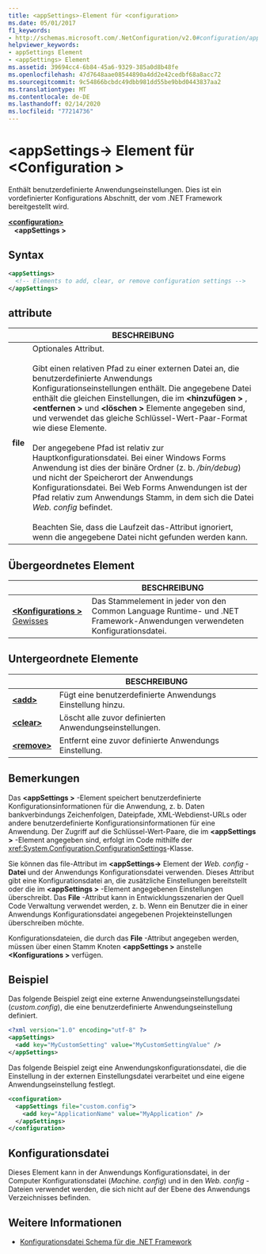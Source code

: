 ```yaml
---
title: <appSettings>-Element für <configuration>
ms.date: 05/01/2017
f1_keywords:
- http://schemas.microsoft.com/.NetConfiguration/v2.0#configuration/appSettings
helpviewer_keywords:
- appSettings Element
- <appSettings> Element
ms.assetid: 39694cc4-6b84-45a6-9329-385a0d8b48fe
ms.openlocfilehash: 47d7648aae08544890a4dd2e42cedbf68a8acc72
ms.sourcegitcommit: 9c54866bcbdc49dbb981dd55be9bbd0443837aa2
ms.translationtype: MT
ms.contentlocale: de-DE
ms.lasthandoff: 02/14/2020
ms.locfileid: "77214736"
---
```

# <a name="appsettings-element-for-configuration"></a>\<appSettings-> Element für \<Configuration >

Enthält benutzerdefinierte Anwendungseinstellungen. Dies ist ein vordefinierter Konfigurations Abschnitt, der vom .NET Framework bereitgestellt wird.

[ **\<configuration>** ](../configuration-element.md)   
&nbsp;&nbsp; **\<appSettings >**

## <a name="syntax"></a>Syntax

```xml
<appSettings>
  <!-- Elements to add, clear, or remove configuration settings -->
</appSettings>
```

## <a name="attribute"></a>attribute

|           | BESCHREIBUNG |
| --------- | ----------- |
| **file**  | Optionales Attribut.<br><br>Gibt einen relativen Pfad zu einer externen Datei an, die benutzerdefinierte Anwendungs Konfigurationseinstellungen enthält. Die angegebene Datei enthält die gleichen Einstellungen, die im **\<hinzufügen >** , **\<entfernen >** und **\<löschen >** Elemente angegeben sind, und verwendet das gleiche Schlüssel-Wert-Paar-Format wie diese Elemente.<br><br>Der angegebene Pfad ist relativ zur Hauptkonfigurationsdatei. Bei einer Windows Forms Anwendung ist dies der binäre Ordner (z. b. */bin/debug*) und nicht der Speicherort der Anwendungs Konfigurationsdatei. Bei Web Forms Anwendungen ist der Pfad relativ zum Anwendungs Stamm, in dem sich die Datei *Web. config* befindet.<br><br>Beachten Sie, dass die Laufzeit das-Attribut ignoriert, wenn die angegebene Datei nicht gefunden werden kann. |

## <a name="parent-element"></a>Übergeordnetes Element

|     | BESCHREIBUNG |
| --- | ----------- |
| [ **\<Konfigurations >** Gewisses](../configuration-element.md) | Das Stammelement in jeder von den Common Language Runtime- und .NET Framework-Anwendungen verwendeten Konfigurationsdatei. |

## <a name="child-elements"></a>Untergeordnete Elemente

|     | BESCHREIBUNG |
| --- | ----------- |
| [ **\<add>** ](add-element-for-appsettings.md) | Fügt eine benutzerdefinierte Anwendungs Einstellung hinzu. |
| [ **\<clear>** ](clear-element-for-appsettings.md) | Löscht alle zuvor definierten Anwendungseinstellungen. |
| [ **\<remove>** ](remove-element-for-appsettings.md) | Entfernt eine zuvor definierte Anwendungs Einstellung. |

## <a name="remarks"></a>Bemerkungen

Das **\<appSettings >** -Element speichert benutzerdefinierte Konfigurationsinformationen für die Anwendung, z. b. Daten bankverbindungs Zeichenfolgen, Dateipfade, XML-Webdienst-URLs oder andere benutzerdefinierte Konfigurationsinformationen für eine Anwendung. Der Zugriff auf die Schlüssel-Wert-Paare, die im **\<appSettings >** -Element angegeben sind, erfolgt im Code mithilfe der <xref:System.Configuration.ConfigurationSettings>-Klasse.

Sie können das file-Attribut im **\<appSettings->** Element der *Web. config* - **Datei** und der Anwendungs Konfigurationsdatei verwenden. Dieses Attribut gibt eine Konfigurationsdatei an, die zusätzliche Einstellungen bereitstellt oder die im **\<appSettings >** -Element angegebenen Einstellungen überschreibt. Das **File** -Attribut kann in Entwicklungsszenarien der Quell Code Verwaltung verwendet werden, z. b. Wenn ein Benutzer die in einer Anwendungs Konfigurationsdatei angegebenen Projekteinstellungen überschreiben möchte.

Konfigurationsdateien, die durch das **File** -Attribut angegeben werden, müssen über einen Stamm Knoten **\<appSettings >** anstelle **\<Konfigurations >** verfügen.

## <a name="example"></a>Beispiel

Das folgende Beispiel zeigt eine externe Anwendungseinstellungsdatei (*custom.config*), die eine benutzerdefinierte Anwendungseinstellung definiert.

```xml
<?xml version="1.0" encoding="utf-8" ?>
<appSettings>
  <add key="MyCustomSetting" value="MyCustomSettingValue" />
</appSettings>
```

Das folgende Beispiel zeigt eine Anwendungskonfigurationsdatei, die die Einstellung in der externen Einstellungsdatei verarbeitet und eine eigene Anwendungseinstellung festlegt.

```xml
<configuration>
  <appSettings file="custom.config">
    <add key="ApplicationName" value="MyApplication" />
  </appSettings>
</configuration>
```

## <a name="configuration-file"></a>Konfigurationsdatei

Dieses Element kann in der Anwendungs Konfigurationsdatei, in der Computer Konfigurationsdatei (*Machine. config*) und in den *Web. config* -Dateien verwendet werden, die sich nicht auf der Ebene des Anwendungs Verzeichnisses befinden.

## <a name="see-also"></a>Weitere Informationen

- [Konfigurationsdatei Schema für die .NET Framework](../index.md)
